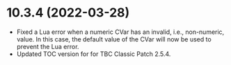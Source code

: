 # 10.3.4 (2022-03-28)

* Fixed a Lua error when a numeric CVar has an invalid, i.e., non-numeric, value. In this case, the default value of the CVar will now be used to prevent the Lua error.
* Updated TOC version for for TBC Classic Patch 2.5.4.
